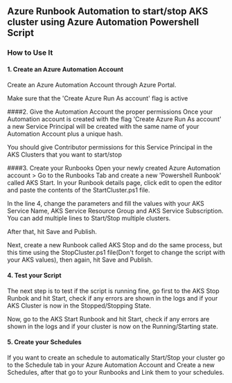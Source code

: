 ## Azure Runbook Automation to start/stop AKS cluster using Azure Automation Powershell Script

### How to Use It
#### 1. Create an Azure Automation Account
Create an Azure Automation Account through Azure Portal.

Make sure that the 'Create Azure Run As account' flag is active

####2. Give the Automation Account the proper permissions
Once your Automation account is created with the flag 'Create Azure Run As account' a new Service Principal will be created with the same name of your Automation Account plus a unique hash.

You should give Contributor permissions for this Service Principal in the AKS Clusters that you want to start/stop

####3. Create your Runbooks
Open your newly created Azure Automation account > Go to the Runbooks Tab and create a new 'Powershell Runbook' called AKS Start. In your Runbook details page, click edit to open the editor and paste the contents of the StartCluster.ps1 file.

In the line 4, change the parameters and fill the values with your AKS Service Name, AKS Service Resource Group and AKS Service Subscription. You can add multiple lines to Start/Stop multiple clusters.

After that, hit Save and Publish.

Next, create a new Runbook called AKS Stop and do the same process, but this time using the StopCluster.ps1 file(Don't forget to change the script with your AKS values), then again, hit Save and Publish.

#### 4. Test your Script
The next step is to test if the script is running fine, go first to the AKS Stop Runbok and hit Start, check if any errors are shown in the logs and if your AKS Cluster is now in the Stopped/Stopping State.

Now, go to the AKS Start Runbook and hit Start, check if any errors are shown in the logs and if your cluster is now on the Running/Starting state.

#### 5. Create your Schedules
If you want to create an schedule to automatically Start/Stop your cluster go to the Schedule tab in your Azure Automation Account and Create a new Schedules, after that go to your Runbooks and Link them to your schedules.
